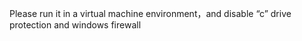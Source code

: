 Please run it in a virtual machine environment，and disable “c” drive protection and windows firewall
